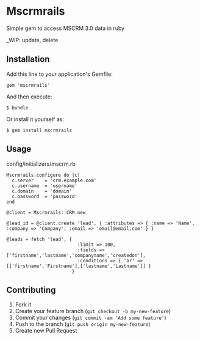 # Mscrmrails

Simple gem to access MSCRM 3.0 data in ruby

_WIP: update, delete

## Installation

Add this line to your application's Gemfile:

    gem 'mscrmrails'

And then execute:

    $ bundle

Or install it yourself as:

    $ gem install mscrmrails

## Usage

config/initializers/mscrm.rb

    Mscrmrails.configure do |c|
      c.server    = 'crm.example.com'
      c.username  = 'username'
      c.domain    = 'domain'
      c.password  = 'password'
    end

    @client = Mscrmrails::CRM.new

    @lead_id = @client.create 'lead', { :attributes => { :name => 'Name', :company => 'Company', :email => 'email@email.com' } }

    @leads = fetch 'lead', { 
                              :limit => 100, 
                              :fields => ['firstname','lastname','companyname','createdon'], 
                              :conditions => { 'or' => [['firstname','Firstname'],['lastname','Lastname']] } 
                            }

## Contributing

1. Fork it
2. Create your feature branch (`git checkout -b my-new-feature`)
3. Commit your changes (`git commit -am 'Add some feature'`)
4. Push to the branch (`git push origin my-new-feature`)
5. Create new Pull Request
